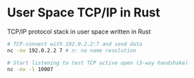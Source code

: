 # User Space TCP/IP in Rust

TCP/IP protocol stack in user space written in Rust

```sh
# TCP-connect with 192.0.2.2:7 and send data 
nc -nv 192.0.2.2 7 # n: no name resolution

# Start listening to test TCP active open (3-way handshake)
nc -nv -l 10007
```